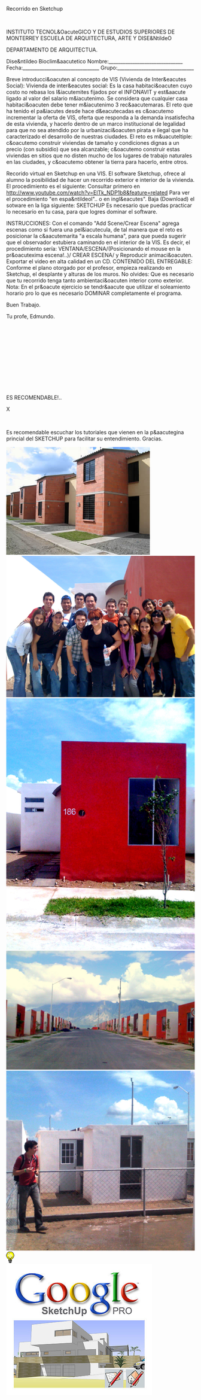 

Recorrido en Sketchup




 
 


INSTITUTO TECNOL&OacuteGICO Y DE ESTUDIOS SUPERIORES DE MONTERREY 
ESCUELA DE ARQUITECTURA, ARTE Y DISE&NtildeO 

DEPARTAMENTO DE ARQUITECTUA.


Dise&ntildeo Bioclim&aacutetico
Nombre:_______________________________ 
Fecha:________________________________ 
Grupo:________________________________ 

Breve introducci&oacuten al concepto de VIS (Vivienda de Inter&eacutes Social): 
 Vivienda de inter&eacutes social: Es la casa habitaci&oacuten cuyo costo no rebasa los l&iacutemites fijados por el INFONAVIT y est&aacute ligado al valor del salario m&iacutenimo. 
 Se considera que cualquier casa habitaci&oacuten debe tener m&iacutenimo 3 rec&aacutemaras. El reto que ha tenido el pa&iacutes desde hace d&eacutecadas es c&oacutemo incrementar la oferta de VIS, oferta que responda a la demanda insatisfecha de esta vivienda, y hacerlo dentro de un marco institucional de legalidad para que no sea atendido por la urbanizaci&oacuten pirata e ilegal que ha caracterizado el desarrollo de nuestras ciudades.
 El reto es m&uacuteltiple: c&oacutemo construir viviendas de tamaño y condiciones dignas a un precio (con subsidio) que sea alcanzable; c&oacutemo construir estas viviendas en sitios que no disten mucho de los lugares de trabajo naturales en las ciudades, y c&oacutemo obtener la tierra para hacerlo, entre otros. 

Recorido virtual en Sketchup en una VIS. 
El software Sketchup, ofrece al alumno la posibilidad de hacer un recorrido exterior e interior de la vivienda. 
El procedimiento es el siguiente: Consultar primero en http://www.youtube.com/watch?v=ElTk_NDP1b8&feature=related Para ver el procedimiento "en espa&ntildeol".. o en ingl&eacutes". 
Baja (Download) el sotware en la liga siguiente: SKETCHUP
Es necesario que puedas practicar lo necesario en tu casa, para que logres dominar el software. 

INSTRUCCIONES: 
Con el comando "Add Scene/Crear Escena" agrega escenas como si fuera una pel&iacutecula, de tal manera que el reto es posicionar la c&aacutemarita "a escala humana", para que pueda sugerir que el observador estubiera caminando en el interior de la VIS. Es decir, el procedimiento sería: VENTANA/ESCENA/(Posicionando el mouse en la pr&oacutexima escena!..)/ CREAR ESCENA/ y Reproducir animaci&oacuten.
 Exportar el video en alta calidad en un CD. 
CONTENIDO DEL ENTREGABLE: 
Conforme el plano otorgado por el profesor, empieza realizando en Sketchup, el desplante y alturas de los muros. No olvides: Que es necesario que tu recorrido tenga tanto ambientaci&oacuten interior como exterior.
 Nota: En el pr&oacute ejercicio se tendr&aacute que utilizar el soleamiento horario pro lo que es necesario DOMINAR completamente el programa. 

Buen Trabajo.

Tu profe, 
Edmundo.







 




 

















 












 









 
 

 
















ES RECOMENDABLE!..




X




 



 
Es recomendable escuchar los tutoriales que vienen en la p&aacutegina princial del SKETCHUP para facilitar su entendimiento. 
Gracias.



<div class="mdl-grid">
<div class="mdl-cell mdl-cell--6-col mdl-typography--text-center">
<img src='./content/8/M8.63/interes.1.jpg'>
</div>
<div class="mdl-cell mdl-cell--6-col mdl-typography--text-center">
<img src='./content/8/M8.63/IMG_0029.JPG'>
</div>
<div class="mdl-cell mdl-cell--6-col mdl-typography--text-center">
<img src='./content/8/M8.63/IMG_0026.JPG'>
</div>
<div class="mdl-cell mdl-cell--6-col mdl-typography--text-center">
<img src='./content/8/M8.63/IMG_0040.JPG'>
</div>
<div class="mdl-cell mdl-cell--6-col mdl-typography--text-center">
<img src='./content/8/M8.63/interes.social.2.jpg'>
</div>
<div class="mdl-cell mdl-cell--6-col mdl-typography--text-center">
<img src='./content/8/M8.63/sugerencias.gif'>
</div>
<div class="mdl-cell mdl-cell--6-col mdl-typography--text-center">
<img src='./content/8/M8.63/sketchup_logo.jpg'>
</div>
</div>
